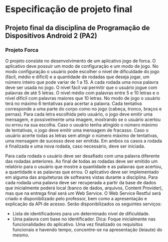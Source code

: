 # Especificação de projeto final
## Projeto final da disciplina de Programação de Dispositivos Android 2 (PA2)
### Projeto Forca
O projeto consiste no desenvolvimento de um aplicativo jogo de forca. O aplicativo deve possuir um modo de configuração e um modo de jogo. No modo configuração o usuário pode escolher o nível de dificuldade do jogo (fácil, médio e difícil) e a quantidade de rodadas que deseja jogar, um número inteiro que pode variar de 1 a 15. A cada rodada uma nova palavra deve ser usada no jogo. O nível fácil vai permitir que o usuário jogue com palavras de até 5 letras. O nível médio com palavras entre 5 e 10 letras e o nível difícil com palavras maiores que 10 letras. No modo de jogo o usuário terá no máximo 6 tentativas para acertar a palavra. Cada tentativa corresponde a uma parte do corpo como no jogo (cabeça, tronco, braços e pernas). Para cada letra escolhida pelo usuário, o jogo deve emitir uma mensagem, e possivelmente uma imagem, mostrando se o usuário acertou ou errou na sua escolha. Caso o usuário tenha atingido o número máximo de tentativas, o jogo deve emitir uma mensagem de fracasso. Caso o usuário acerte todas as letras sem atingir o número máximo de tentativas, uma mensagem de sucesso deve ser emitida. Em ambos os casos a rodada é finalizada e uma nova rodada, caso necessário, deve ser iniciada.

Para cada rodada o usuário deve ser desafiado com uma palavra diferente das rodadas anteriores. Ao final de todas as rodadas deve ser emitido um relatório para o usuário que mostre a quantidade e as palavras que acertou, a quantidade e as palavras que errou. O aplicativo deve ser implementado em alguma das arquiteturas de softwares vistas durante a disciplina. Para cada rodada uma palavra deve ser recuperada a partir da base de dados que inicialmente poderá local (banco de dados, arquivos, Content Provider), mas que na entrega final será um Web Service. O Web Service Restful será criado e disponibilizado pelo professor, bem como a apresentação e explicação da API de acesso. Serão disponibilizados os seguintes serviços:
- Lista de identificadores para um determinado nível de dificuldade.
- Uma palavra com base no identificador.
  Dica: Foque inicialmente nas funcionalidades do aplicativo. Uma vez finalizado os requisitos
  funcionais e havendo tempo, concentre-se na apresentação (leiaute) do mesmo.